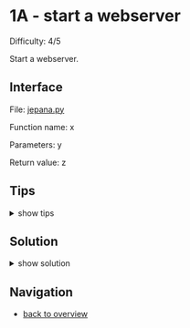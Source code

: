 # 1A - start a webserver

Difficulty: 4/5

Start a webserver.

## Interface ##

File: [jepana.py](workspace/jepana.py)

Function name: x

Parameters: y

Return value: z

## Tips ##

<details>
  <summary>show tips</summary>

* you can
</details>

## Solution ##

<details>
  <summary>show solution</summary>

```
def fn(p):
	pass
```
</details>

## Navigation ##
* [back to overview](0.md)
